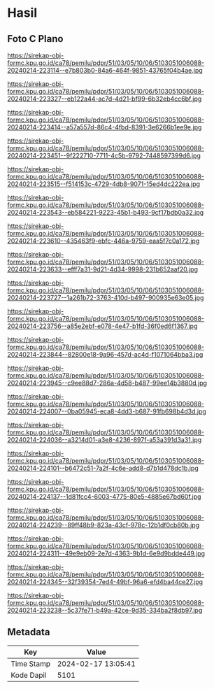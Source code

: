 # Hasil

## Foto C Plano

https://sirekap-obj-formc.kpu.go.id/ca78/pemilu/pdpr/51/03/05/10/06/5103051006088-20240214-223114--e7b803b0-84a6-464f-9851-43765f04b4ae.jpg

https://sirekap-obj-formc.kpu.go.id/ca78/pemilu/pdpr/51/03/05/10/06/5103051006088-20240214-223327--eb122a44-ac7d-4d21-bf99-6b32eb4cc6bf.jpg

https://sirekap-obj-formc.kpu.go.id/ca78/pemilu/pdpr/51/03/05/10/06/5103051006088-20240214-223414--a57a557d-86c4-4fbd-8391-3e6266b1ee9e.jpg

https://sirekap-obj-formc.kpu.go.id/ca78/pemilu/pdpr/51/03/05/10/06/5103051006088-20240214-223451--9f222710-7711-4c5b-9792-7448597399d6.jpg

https://sirekap-obj-formc.kpu.go.id/ca78/pemilu/pdpr/51/03/05/10/06/5103051006088-20240214-223515--f514153c-4729-4db8-9071-15ed4dc222ea.jpg

https://sirekap-obj-formc.kpu.go.id/ca78/pemilu/pdpr/51/03/05/10/06/5103051006088-20240214-223543--eb584221-9223-45b1-b493-9cf17bdb0a32.jpg

https://sirekap-obj-formc.kpu.go.id/ca78/pemilu/pdpr/51/03/05/10/06/5103051006088-20240214-223610--435463f9-ebfc-446a-9759-eaa5f7c0a172.jpg

https://sirekap-obj-formc.kpu.go.id/ca78/pemilu/pdpr/51/03/05/10/06/5103051006088-20240214-223633--efff7a31-9d21-4d34-9998-231b652aaf20.jpg

https://sirekap-obj-formc.kpu.go.id/ca78/pemilu/pdpr/51/03/05/10/06/5103051006088-20240214-223727--1a261b72-3763-410d-b497-900935e63e05.jpg

https://sirekap-obj-formc.kpu.go.id/ca78/pemilu/pdpr/51/03/05/10/06/5103051006088-20240214-223756--a85e2ebf-e078-4e47-b1fd-36f0ed6f1367.jpg

https://sirekap-obj-formc.kpu.go.id/ca78/pemilu/pdpr/51/03/05/10/06/5103051006088-20240214-223844--82800e18-9a96-457d-ac4d-f1071064bba3.jpg

https://sirekap-obj-formc.kpu.go.id/ca78/pemilu/pdpr/51/03/05/10/06/5103051006088-20240214-223945--c9ee88d7-286a-4d58-b487-99ee14b3880d.jpg

https://sirekap-obj-formc.kpu.go.id/ca78/pemilu/pdpr/51/03/05/10/06/5103051006088-20240214-224007--0ba05945-eca8-4dd3-b687-91fb698b4d3d.jpg

https://sirekap-obj-formc.kpu.go.id/ca78/pemilu/pdpr/51/03/05/10/06/5103051006088-20240214-224036--a3214d01-a3e8-4236-897f-a53a391d3a31.jpg

https://sirekap-obj-formc.kpu.go.id/ca78/pemilu/pdpr/51/03/05/10/06/5103051006088-20240214-224101--b6472c51-7a2f-4c6e-add8-d7b1d478dc1b.jpg

https://sirekap-obj-formc.kpu.go.id/ca78/pemilu/pdpr/51/03/05/10/06/5103051006088-20240214-224137--1d81fcc4-6003-4775-80e5-4885e67bd60f.jpg

https://sirekap-obj-formc.kpu.go.id/ca78/pemilu/pdpr/51/03/05/10/06/5103051006088-20240214-224239--89ff48b9-823a-43cf-978c-12b1df0cb80b.jpg

https://sirekap-obj-formc.kpu.go.id/ca78/pemilu/pdpr/51/03/05/10/06/5103051006088-20240214-224311--49e9eb09-2e7d-4363-9b1d-6e9d9bdde449.jpg

https://sirekap-obj-formc.kpu.go.id/ca78/pemilu/pdpr/51/03/05/10/06/5103051006088-20240214-224345--32f39354-7ed4-49bf-96a6-efd4ba44ce27.jpg

https://sirekap-obj-formc.kpu.go.id/ca78/pemilu/pdpr/51/03/05/10/06/5103051006088-20240214-223238--5c37fe71-b49a-42ce-9d35-334ba2f8db97.jpg


## Metadata

| Key        | Value               |
| ---------- | ------------------- |
| Time Stamp | 2024-02-17 13:05:41 |
| Kode Dapil | 5101                |



